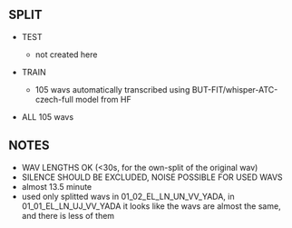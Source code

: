 ## SPLIT

-   TEST

    -   not created here

-   TRAIN

    -   105 wavs automatically transcribed using BUT-FIT/whisper-ATC-czech-full model from HF

-   ALL
    105 wavs

## NOTES

-   WAV LENGTHS OK (<30s, for the own-split of the original wav)
-   SILENCE SHOULD BE EXCLUDED, NOISE POSSIBLE FOR USED WAVS
-   almost 13.5 minute 
-   used only splitted wavs in 01_02_EL_LN_UN_VV_YADA, in 01_01_EL_LN_UJ_VV_YADA it looks like the wavs are almost the same, and there is less of them
